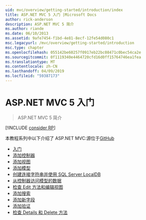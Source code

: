 ```yaml
---
uid: mvc/overview/getting-started/introduction/index
title: ASP.NET MVC 5 入门 |Microsoft Docs
author: rick-anderson
description: ASP.NET MVC 5 简介
ms.author: riande
ms.date: 06/10/2013
ms.assetid: 9afe7454-f1bd-4e81-8ecf-12fe54d080c1
msc.legacyurl: /mvc/overview/getting-started/introduction
msc.type: chapter
ms.openlocfilehash: 055142be60257f0917eb22bc08471c0bec54ca2e
ms.sourcegitcommit: 0f1119340e4464720cfd16d0ff15764746ea1fea
ms.translationtype: MT
ms.contentlocale: zh-CN
ms.lasthandoff: 04/09/2019
ms.locfileid: "59387173"
---
```

# <a name="getting-started-with-aspnet-mvc-5"></a>ASP.NET MVC 5 入门

> ASP.NET MVC 5 简介

[!INCLUDE [consider RP](../../../../includes/razor.md)]

本教程系列中以下介绍了 ASP.NET MVC:源位于[GitHub](https://github.com/aspnet/AspNetDocs/tree/master/aspnet/mvc/overview/getting-started/introduction/sample/MvcMovie/MvcMovie)

- [入门](getting-started.md)
- [添加控制器](adding-a-controller.md)
- [添加视图](adding-a-view.md)
- [添加模型](adding-a-model.md)
- [创建连接字符串并使用 SQL Server LocalDB](creating-a-connection-string.md)
- [从控制器访问模型的数据](accessing-your-models-data-from-a-controller.md)
- [检查 Edit 方法和编辑视图](examining-the-edit-methods-and-edit-view.md)
- [添加搜索](adding-search.md)
- [添加新字段](adding-a-new-field.md)
- [添加验证](adding-validation.md)
- [检查 Details 和 Delete 方法](examining-the-details-and-delete-methods.md)
